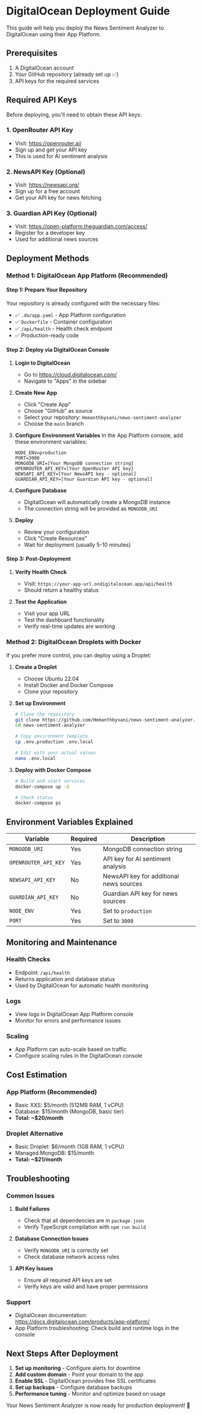# DigitalOcean Deployment Guide

This guide will help you deploy the News Sentiment Analyzer to DigitalOcean using their App Platform.

## Prerequisites

1. A DigitalOcean account
2. Your GitHub repository (already set up ✅)
3. API keys for the required services

## Required API Keys

Before deploying, you'll need to obtain these API keys:

### 1. OpenRouter API Key
- Visit: https://openrouter.ai/
- Sign up and get your API key
- This is used for AI sentiment analysis

### 2. NewsAPI Key (Optional)
- Visit: https://newsapi.org/
- Sign up for a free account
- Get your API key for news fetching

### 3. Guardian API Key (Optional)
- Visit: https://open-platform.theguardian.com/access/
- Register for a developer key
- Used for additional news sources

## Deployment Methods

### Method 1: DigitalOcean App Platform (Recommended)

#### Step 1: Prepare Your Repository
Your repository is already configured with the necessary files:
- ✅ `.do/app.yaml` - App Platform configuration
- ✅ `Dockerfile` - Container configuration
- ✅ `/api/health` - Health check endpoint
- ✅ Production-ready code

#### Step 2: Deploy via DigitalOcean Console

1. **Login to DigitalOcean**
   - Go to https://cloud.digitalocean.com/
   - Navigate to "Apps" in the sidebar

2. **Create New App**
   - Click "Create App"
   - Choose "GitHub" as source
   - Select your repository: `Hemanthbysani/news-sentiment-analyzer`
   - Choose the `main` branch

3. **Configure Environment Variables**
   In the App Platform console, add these environment variables:
   ```
   NODE_ENV=production
   PORT=3000
   MONGODB_URI=[Your MongoDB connection string]
   OPENROUTER_API_KEY=[Your OpenRouter API key]
   NEWSAPI_API_KEY=[Your NewsAPI key - optional]
   GUARDIAN_API_KEY=[Your Guardian API key - optional]
   ```

4. **Configure Database**
   - DigitalOcean will automatically create a MongoDB instance
   - The connection string will be provided as `MONGODB_URI`

5. **Deploy**
   - Review your configuration
   - Click "Create Resources"
   - Wait for deployment (usually 5-10 minutes)

#### Step 3: Post-Deployment

1. **Verify Health Check**
   - Visit: `https://your-app-url.ondigitalocean.app/api/health`
   - Should return a healthy status

2. **Test the Application**
   - Visit your app URL
   - Test the dashboard functionality
   - Verify real-time updates are working

### Method 2: DigitalOcean Droplets with Docker

If you prefer more control, you can deploy using a Droplet:

1. **Create a Droplet**
   - Choose Ubuntu 22.04
   - Install Docker and Docker Compose
   - Clone your repository

2. **Set up Environment**
   ```bash
   # Clone the repository
   git clone https://github.com/Hemanthbysani/news-sentiment-analyzer.git
   cd news-sentiment-analyzer
   
   # Copy environment template
   cp .env.production .env.local
   
   # Edit with your actual values
   nano .env.local
   ```

3. **Deploy with Docker Compose**
   ```bash
   # Build and start services
   docker-compose up -d
   
   # Check status
   docker-compose ps
   ```

## Environment Variables Explained

| Variable | Required | Description |
|----------|----------|-------------|
| `MONGODB_URI` | Yes | MongoDB connection string |
| `OPENROUTER_API_KEY` | Yes | API key for AI sentiment analysis |
| `NEWSAPI_API_KEY` | No | NewsAPI key for additional news sources |
| `GUARDIAN_API_KEY` | No | Guardian API key for news sources |
| `NODE_ENV` | Yes | Set to `production` |
| `PORT` | Yes | Set to `3000` |

## Monitoring and Maintenance

### Health Checks
- Endpoint: `/api/health`
- Returns application and database status
- Used by DigitalOcean for automatic health monitoring

### Logs
- View logs in DigitalOcean App Platform console
- Monitor for errors and performance issues

### Scaling
- App Platform can auto-scale based on traffic
- Configure scaling rules in the DigitalOcean console

## Cost Estimation

### App Platform (Recommended)
- Basic XXS: $5/month (512MB RAM, 1 vCPU)
- Database: $15/month (MongoDB, basic tier)
- **Total: ~$20/month**

### Droplet Alternative
- Basic Droplet: $6/month (1GB RAM, 1 vCPU)
- Managed MongoDB: $15/month
- **Total: ~$21/month**

## Troubleshooting

### Common Issues

1. **Build Failures**
   - Check that all dependencies are in `package.json`
   - Verify TypeScript compilation with `npm run build`

2. **Database Connection Issues**
   - Verify `MONGODB_URI` is correctly set
   - Check database network access rules

3. **API Key Issues**
   - Ensure all required API keys are set
   - Verify keys are valid and have proper permissions

### Support
- DigitalOcean documentation: https://docs.digitalocean.com/products/app-platform/
- App Platform troubleshooting: Check build and runtime logs in the console

## Next Steps After Deployment

1. **Set up monitoring** - Configure alerts for downtime
2. **Add custom domain** - Point your domain to the app
3. **Enable SSL** - DigitalOcean provides free SSL certificates
4. **Set up backups** - Configure database backups
5. **Performance tuning** - Monitor and optimize based on usage

Your News Sentiment Analyzer is now ready for production deployment! 🚀
